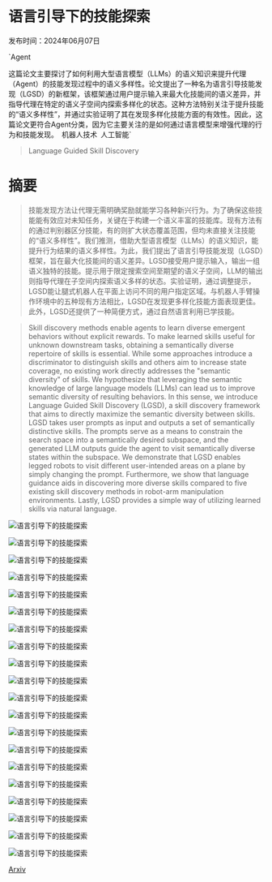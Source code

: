 # 语言引导下的技能探索

发布时间：2024年06月07日

`Agent

这篇论文主要探讨了如何利用大型语言模型（LLMs）的语义知识来提升代理（Agent）的技能发现过程中的语义多样性。论文提出了一种名为语言引导技能发现（LGSD）的新框架，该框架通过用户提示输入来最大化技能间的语义差异，并指导代理在特定的语义子空间内探索多样化的状态。这种方法特别关注于提升技能的“语义多样性”，并通过实验证明了其在发现多样化技能方面的有效性。因此，这篇论文更符合Agent分类，因为它主要关注的是如何通过语言模型来增强代理的行为和技能发现。` `机器人技术` `人工智能`

> Language Guided Skill Discovery

# 摘要

> 技能发现方法让代理无需明确奖励就能学习各种新兴行为。为了确保这些技能能有效应对未知任务，关键在于构建一个语义丰富的技能库。现有方法有的通过判别器区分技能，有的则扩大状态覆盖范围，但均未直接关注技能的“语义多样性”。我们推测，借助大型语言模型（LLMs）的语义知识，能提升行为结果的语义多样性。为此，我们提出了语言引导技能发现（LGSD）框架，旨在最大化技能间的语义差异。LGSD接受用户提示输入，输出一组语义独特的技能。提示用于限定搜索空间至期望的语义子空间，LLM的输出则指导代理在子空间内探索语义多样的状态。实验证明，通过调整提示，LGSD能让腿式机器人在平面上访问不同的用户指定区域。与机器人手臂操作环境中的五种现有方法相比，LGSD在发现更多样化技能方面表现更佳。此外，LGSD还提供了一种简便方式，通过自然语言利用已学技能。

> Skill discovery methods enable agents to learn diverse emergent behaviors without explicit rewards. To make learned skills useful for unknown downstream tasks, obtaining a semantically diverse repertoire of skills is essential. While some approaches introduce a discriminator to distinguish skills and others aim to increase state coverage, no existing work directly addresses the "semantic diversity" of skills. We hypothesize that leveraging the semantic knowledge of large language models (LLMs) can lead us to improve semantic diversity of resulting behaviors. In this sense, we introduce Language Guided Skill Discovery (LGSD), a skill discovery framework that aims to directly maximize the semantic diversity between skills. LGSD takes user prompts as input and outputs a set of semantically distinctive skills. The prompts serve as a means to constrain the search space into a semantically desired subspace, and the generated LLM outputs guide the agent to visit semantically diverse states within the subspace. We demonstrate that LGSD enables legged robots to visit different user-intended areas on a plane by simply changing the prompt. Furthermore, we show that language guidance aids in discovering more diverse skills compared to five existing skill discovery methods in robot-arm manipulation environments. Lastly, LGSD provides a simple way of utilizing learned skills via natural language.

![语言引导下的技能探索](../../../paper_images/2406.06615/two_cube_skills.png)

![语言引导下的技能探索](../../../paper_images/2406.06615/method_overall.png)

![语言引导下的技能探索](../../../paper_images/2406.06615/cube_eef_distance.png)

![语言引导下的技能探索](../../../paper_images/2406.06615/ant_cube_skills4.png)

![语言引导下的技能探索](../../../paper_images/2406.06615/franka_initial_far.png)

![语言引导下的技能探索](../../../paper_images/2406.06615/result_cube_avg_dist.png)

![语言引导下的技能探索](../../../paper_images/2406.06615/result_cube_state_coverage.png)

![语言引导下的技能探索](../../../paper_images/2406.06615/baseline_trajectories.png)

![语言引导下的技能探索](../../../paper_images/2406.06615/goal_following_franka4.png)

![语言引导下的技能探索](../../../paper_images/2406.06615/ant_north.png)

![语言引导下的技能探索](../../../paper_images/2406.06615/ant_east.png)

![语言引导下的技能探索](../../../paper_images/2406.06615/ant_south.png)

![语言引导下的技能探索](../../../paper_images/2406.06615/ant_west.png)

![语言引导下的技能探索](../../../paper_images/2406.06615/goal_following_ant.png)

![语言引导下的技能探索](../../../paper_images/2406.06615/latent_space1.png)

![语言引导下的技能探索](../../../paper_images/2406.06615/latent_space2.png)

![语言引导下的技能探索](../../../paper_images/2406.06615/latent_space3.png)

![语言引导下的技能探索](../../../paper_images/2406.06615/latent_space4.png)

![语言引导下的技能探索](../../../paper_images/2406.06615/latent_space5.png)

![语言引导下的技能探索](../../../paper_images/2406.06615/latent_space6.png)

[Arxiv](https://arxiv.org/abs/2406.06615)